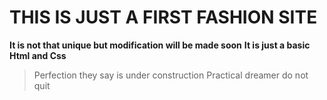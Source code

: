 # THIS IS JUST A FIRST FASHION SITE 
  **It is not that unique but modification will be made soon**
  **It is just a basic Html and Css**
>Perfection they say is under construction
>Practical dreamer do not quit